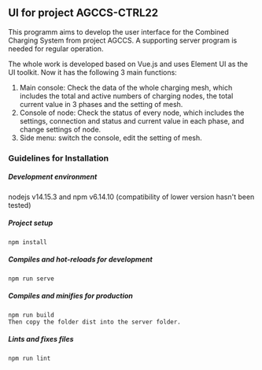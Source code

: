 ## UI for project AGCCS-CTRL22

This programm aims to develop the user interface for the Combined Charging System from project AGCCS. A supporting server program is needed for regular operation.

The whole work is developed based on Vue.js and uses Element UI as the UI toolkit. Now it has the following 3 main functions:

1. Main console: Check the data of the whole charging mesh, which includes the total and active numbers of charging nodes, the total current value in 3 phases and the setting of mesh.
2. Console of node: Check the status of every node, which includes the settings, connection and status and current value in each phase, and change settings of node.
3. Side menu: switch the console, edit the setting of mesh.

### Guidelines for Installation


##### Development environment
nodejs v14.15.3 and npm v6.14.10 (compatibility of lower version hasn't been tested)

##### Project setup
```
npm install
```
##### Compiles and hot-reloads for development
```
npm run serve
```
##### Compiles and minifies for production
```
npm run build
Then copy the folder dist into the server folder.
```
##### Lints and fixes files
```
npm run lint
```
